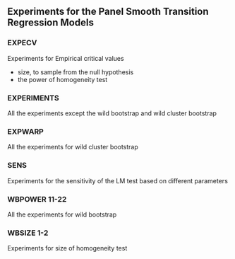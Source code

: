 <!-- README.md is generated from README.Rmd. Please edit that file -->
Experiments for the Panel Smooth Transition Regression Models
-------------------------------------------------------------

### EXPECV

Experiments for Empirical critical values

-   size, to sample from the null hypothesis
-   the power of homogeneity test

### EXPERIMENTS

All the experiments except the wild bootstrap and wild cluster bootstrap

### EXPWARP

All the experiments for wild cluster bootstrap

### SENS

Experiments for the sensitivity of the LM test based on different parameters

### WBPOWER 11-22

All the experiments for wild bootstrap

### WBSIZE 1-2

Experiments for size of homogeneity test
